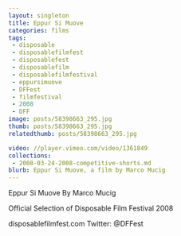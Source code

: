 ```yaml
---
layout: singleton
title: Eppur Si Muove
categories: films
tags:
 - disposable
 - disposablefilmfest
 - disposablefest
 - disposablefilm
 - disposablefilmfestival
 - eppursimuove
 - DFFest
 - filmfestival
 - 2008
 - DFF
image: posts/58398663_295.jpg
thumb: posts/58398663_295.jpg
relatedthumb: posts/58398663_295.jpg

video: //player.vimeo.com/video/1361849
collections:
 - 2008-03-24-2008-competitive-shorts.md
blurb: Eppur Si Muove, a film by Marco Mucig
---
```


Eppur Si Muove
By Marco Mucig

Official Selection of Disposable Film Festival 2008

disposablefilmfest.com
Twitter: @DFFest